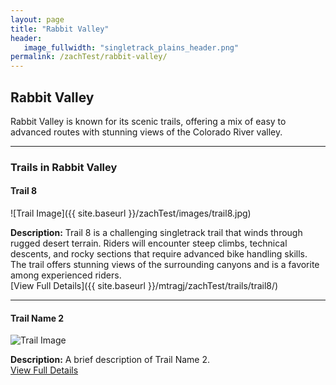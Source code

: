 ```yaml
---
layout: page
title: "Rabbit Valley"
header:
   image_fullwidth: "singletrack_plains_header.png"
permalink: /zachTest/rabbit-valley/
---
```


## Rabbit Valley

Rabbit Valley is known for its scenic trails, offering a mix of easy to advanced routes with stunning views of the Colorado River valley.

---

### Trails in Rabbit Valley

#### Trail 8
![Trail Image]({{ site.baseurl }}/zachTest/images/trail8.jpg)  
<!-- Replace with the actual image path -->

**Description:** Trail 8 is a challenging singletrack trail that winds through rugged desert terrain. Riders will encounter steep climbs, technical descents, and rocky sections that require advanced bike handling skills. The trail offers stunning views of the surrounding canyons and is a favorite among experienced riders.  
[View Full Details]({{ site.baseurl }}/mtragj/zachTest/trails/trail8/)
<!-- Replace `/zachTest/trail-name-1/` with the permalink of the trail page -->

---

#### Trail Name 2
![Trail Image](/zachTest/images/trail2.jpg)  
<!-- Replace with the actual image path -->

**Description:** A brief description of Trail Name 2.  
[View Full Details](/zachTest/trail-name-2/)  
<!-- Replace `/zachTest/trail-name-2/` with the permalink of the trail page -->
